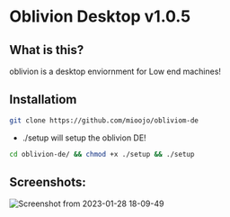 # Oblivion Desktop v1.0.5
## What is this?
oblivion is a desktop enviornment for Low end machines!
## Installatiom
```sh
git clone https://github.com/mioojo/obliviom-de
```
* ./setup will setup the oblivion DE!
```sh
cd oblivion-de/ && chmod +x ./setup && ./setup
```

## Screenshots:
![Screenshot from 2023-01-28 18-09-49](https://user-images.githubusercontent.com/115367097/215291249-a59be4bb-bf2f-4d22-940b-9fe5d129c271.png)

